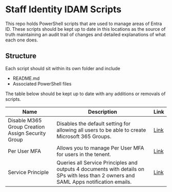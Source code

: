 # Staff Identity IDAM Scripts

This repo holds PowerShell scripts that are used to manage areas of Entra ID. These scripts should be kept up to date in this locations as the source of truth maintaining an audit trail of changes and detailed explanations of what each one does.

## Structure

Each script should sit within its own folder and include

- README.md
- Associated PowerShell files

The table below should be kept up to date with any additions or removals of scripts.


| Name | Description | Link |
|------|-------------|------|
| Disable M365 Group Creation Assign Security Group | Disables the default setting for allowing all users to be able to create Microsoft 365 Groups. | [Link](./DisableM365GroupCreationAssignSecurityGroup/DisableM365GroupCreationAssignSecurityGroup.ps1) |
| Per User MFA | Allows you to manage Per User MFA for users in the tenent. | [Link](./PerUserMfa) |
| Service Principle | Queries all Service Principles and outputs 4 documents with details on SPs with less than 2 owners and SAML Apps notification emails. | [Link](./SP) |
